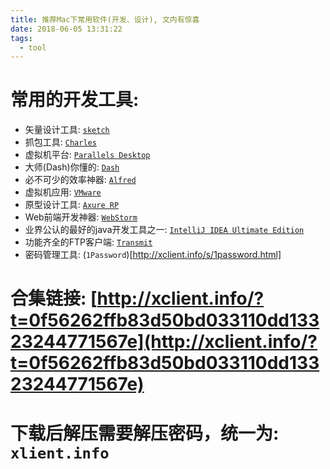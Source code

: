 ```yaml
---
title: 推荐Mac下常用软件(开发、设计), 文内有惊喜
date: 2018-06-05 13:31:22
tags:
  - tool
---
```


# 常用的开发工具:

  - 矢量设计工具: [`sketch`](http://xclient.info/s/sketch.html)
  - 抓包工具: [`Charles`](http://xclient.info/s/charles.html?t=0f56262ffb83d50bd033110dd13323244771567e)
  - 虚拟机平台: [`Parallels Desktop`](http://xclient.info/s/parallels-desktop.html?t=0f56262ffb83d50bd033110dd13323244771567e)
  - 大师(Dash)你懂的: [`Dash`](http://xclient.info/s/dash.html)
  - 必不可少的效率神器: [`Alfred`](http://xclient.info/s/alfred.html?t=0f56262ffb83d50bd033110dd13323244771567e)
  - 虚拟机应用: [`VMware`](http://xclient.info/s/vmware-fusion.html?t=0f56262ffb83d50bd033110dd13323244771567e)
  - 原型设计工具: [`Axure RP`](http://xclient.info/s/axure-rp.html)
  - Web前端开发神器: [`WebStorm`](http://xclient.info/s/web-storm.html?t=0f56262ffb83d50bd033110dd13323244771567e)
  - 业界公认的最好的java开发工具之一: [`IntelliJ IDEA Ultimate Edition`](http://xclient.info/s/intellij-idea.html?t=0f56262ffb83d50bd033110dd13323244771567e)
  - 功能齐全的FTP客户端: [`Transmit`](http://xclient.info/s/transmit.html)
  - 密码管理工具: (`1Password`)[http://xclient.info/s/1password.html]

# 合集链接:   [http://xclient.info/?t=0f56262ffb83d50bd033110dd13323244771567e](http://xclient.info/?t=0f56262ffb83d50bd033110dd13323244771567e)

# 下载后解压需要解压密码，统一为: `xlient.info`